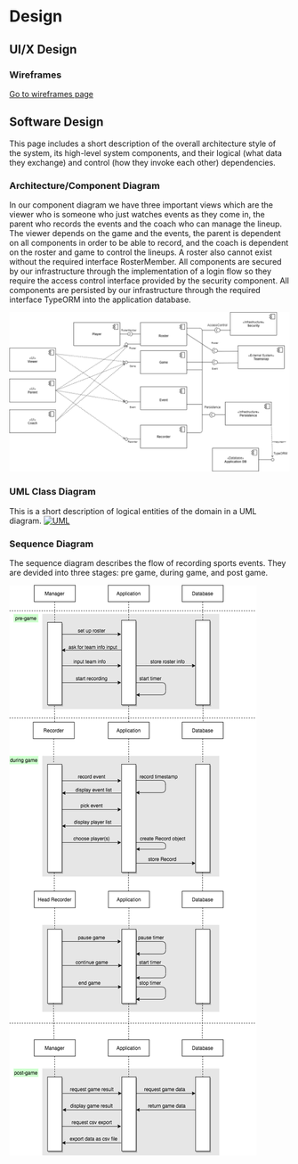 # Design
## UI/X Design
### Wireframes
[Go to wireframes page](wireframes)

## Software Design
This page includes a short description of the overall architecture style of the system, its high-level system components, and their logical (what data they exchange) and control (how they invoke each other) dependencies.

### Architecture/Component Diagram
In our component diagram we have three important views which are the viewer who is someone who just watches events as they come in, the parent who records the events and the coach who can manage the lineup. The viewer depends on the game and the events, the parent is dependent on all components in order to be able to record, and the coach is dependent on the roster and game to control the lineups. A roster also cannot exist without the required interface RosterMember. All components are secured by our infrastructure through the implementation of a login flow so they require the access control interface provided by the security component. All components are persisted by our infrastructure through the required interface TypeORM into the application database. 

![ComponentDiagrams](../images/design/componentDiagram/component-diagram.png)

### UML Class Diagram
This is a short description of logical entities of the domain in a UML diagram.
[![UML](https://raw.githubusercontent.com/UAlberta-CMPUT401/example-documentation/master/docs/images/UML.png)](https://raw.githubusercontent.com/UAlberta-CMPUT401/example-documentation/master/docs/images/UML.png)

### Sequence Diagram
The sequence diagram describes the flow of recording sports events. They are devided into three stages: pre game, during game, and post game.


![Sequence](../images/design/sequenceDiagram/sequence.png)
